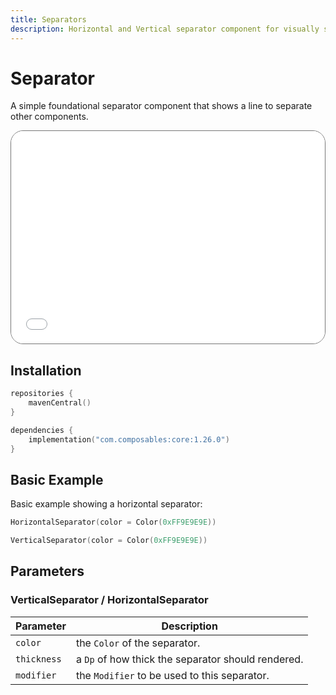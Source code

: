 ```yaml
---
title: Separators
description: Horizontal and Vertical separator component for visually separating content.
---
```


# Separator

A simple foundational separator component that shows a line to separate other components.

<div style="position: relative; max-width: 800px; height: 340px; border-radius: 20px; overflow: hidden; border: 1px solid #777;">
    <iframe id="demoIframe" style="position: absolute; top: 0; left: 0; width: 100%; height: 100%; border: none;" src="../separators-demo/index.html" title="Demo" allow="accelerometer; autoplay; clipboard-write; encrypted-media; gyroscope; picture-in-picture; web-share" referrerpolicy="strict-origin-when-cross-origin"></iframe>
</div>

## Installation

```kotlin title="build.gradle.kts"
repositories {
    mavenCentral()
}

dependencies {
    implementation("com.composables:core:1.26.0")
}
```

## Basic Example

Basic example showing a horizontal separator:

```kotlin
HorizontalSeparator(color = Color(0xFF9E9E9E))

VerticalSeparator(color = Color(0xFF9E9E9E))
```

<style>
.parameter {
    white-space: nowrap
}
</style>

## Parameters

### VerticalSeparator / HorizontalSeparator

| Parameter                                | Description                                        |
|------------------------------------------|----------------------------------------------------|
| <div class='parameter'>`color`</div>     | the `Color` of the separator.                      |
| <div class='parameter'>`thickness`</div> | a `Dp` of how thick the separator should rendered. |
| <div class='parameter'>`modifier` </div> | the `Modifier` to be used to this separator.       |
